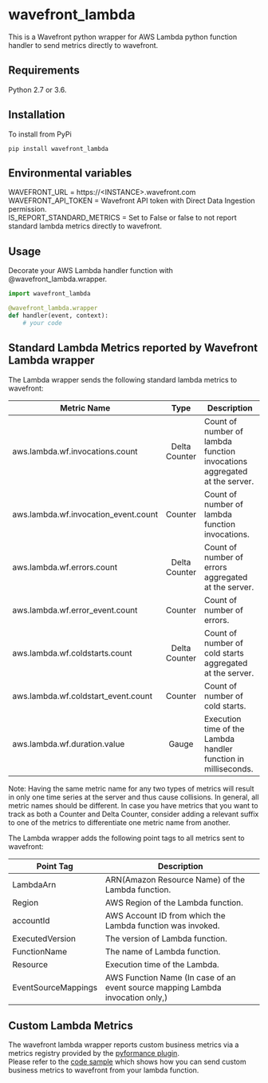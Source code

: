 # wavefront_lambda

This is a Wavefront python wrapper for AWS Lambda python function handler to send metrics directly to wavefront.

## Requirements
Python 2.7 or 3.6.

## Installation
To install from PyPi
```
pip install wavefront_lambda
```

## Environmental variables
WAVEFRONT_URL = https://\<INSTANCE>.wavefront.com  
WAVEFRONT_API_TOKEN = Wavefront API token with Direct Data Ingestion permission.  
IS_REPORT_STANDARD_METRICS = Set to False or false to not report standard lambda metrics directly to wavefront.  

## Usage

Decorate your AWS Lambda handler function with @wavefront_lambda.wrapper.

```Python
import wavefront_lambda

@wavefront_lambda.wrapper
def handler(event, context):
    # your code

```

## Standard Lambda Metrics reported by Wavefront Lambda wrapper

The Lambda wrapper sends the following standard lambda metrics to wavefront:

| Metric Name                       |  Type              | Description                                                             |
| ----------------------------------|:------------------:| ----------------------------------------------------------------------- |
| aws.lambda.wf.invocations.count   | Delta Counter      | Count of number of lambda function invocations aggregated at the server.|
| aws.lambda.wf.invocation_event.count   |  Counter      | Count of number of lambda function invocations.|
| aws.lambda.wf.errors.count        | Delta Counter      | Count of number of errors aggregated at the server.                     |
| aws.lambda.wf.error_event.count        |  Counter      | Count of number of errors.                     |
| aws.lambda.wf.coldstarts.count    | Delta Counter      | Count of number of cold starts aggregated at the server.                |
| aws.lambda.wf.coldstart_event.count| Counter           | Count of number of cold starts.                                         |
| aws.lambda.wf.duration.value      | Gauge              | Execution time of the Lambda handler function in milliseconds.          |

Note: Having the same metric name for any two types of metrics will result in only one time series at the server and thus cause collisions.
In general, all metric names should be different. In case you have metrics that you want to track as both a Counter and Delta Counter, consider adding a relevant suffix to one of the metrics to differentiate one metric name from another.

The Lambda wrapper adds the following point tags to all metrics sent to wavefront:

| Point Tag             | Description                                                                   |
| --------------------- | ----------------------------------------------------------------------------- |
| LambdaArn             | ARN(Amazon Resource Name) of the Lambda function.                             |
| Region                | AWS Region of the Lambda function.                                            |
| accountId             | AWS Account ID from which the Lambda function was invoked.                    |
| ExecutedVersion       | The version of Lambda function.                                               |
| FunctionName          | The name of Lambda function.                                                  |
| Resource              | Execution time of the Lambda.                                                 |
| EventSourceMappings   | AWS Function Name (In case of an event source mapping Lambda invocation only,)|

## Custom Lambda Metrics

The wavefront lambda wrapper reports custom business metrics via a metrics registry provided by the [pyformance plugin](https://github.com/wavefrontHQ/python-client/tree/master/wavefront_pyformance).  
Please refer to the [code sample](https://github.com/wavefrontHQ/python-client/blob/master/wavefront_lambda/example.py) which shows how you can send custom business metrics to wavefront from your lambda function.
